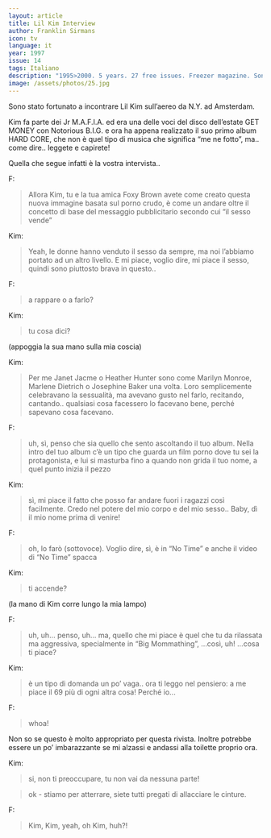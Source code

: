 ```yaml
---
layout: article
title: Lil Kim Interview
author: Franklin Sirmans
icon: tv
language: it
year: 1997
issue: 14
tags: Italiano
description: "1995>2000. 5 years. 27 free issues. Freezer magazine. Sono stato fortunato a incontrare Lil Kim sull’aereo da N.Y. ad Amsterdam."
image: /assets/photos/25.jpg
---
```


Sono stato fortunato a incontrare Lil Kim sull’aereo da N.Y. ad Amsterdam.

Kim fa parte dei Jr M.A.F.I.A. ed era una delle voci del disco dell’estate GET MONEY con Notorious B.I.G. e ora ha appena realizzato il suo primo album HARD CORE, che non è quel tipo di musica che significa “me ne fotto”, ma.. come dire.. leggete e capirete!

Quella che segue infatti è la vostra intervista..

F:

>Allora Kim, tu e la tua amica Foxy Brown avete come creato questa nuova immagine basata sul porno crudo, è come un andare oltre il concetto di base del messaggio pubblicitario secondo cui “il sesso vende”

Kim:

>Yeah, le donne hanno venduto il sesso da sempre, ma noi l’abbiamo portato ad un altro livello. E mi piace, voglio dire, mi piace il sesso, quindi sono piuttosto brava in questo..

F:

>a rappare o a farlo?

Kim:

>tu cosa dici?

(appoggia la sua mano sulla mia coscia)

Kim:

>Per me Janet Jacme o Heather Hunter sono come Marilyn Monroe, Marlene Dietrich o Josephine Baker una volta. Loro semplicemente celebravano la sessualità, ma avevano gusto nel farlo, recitando, cantando.. qualsiasi cosa facessero lo facevano bene, perché sapevano cosa facevano.

F:

>uh, sì, penso che sia quello che sento ascoltando il tuo album. Nella intro del tuo album c’è un tipo che guarda un film porno dove tu sei la protagonista, e lui si masturba fino a quando non grida il tuo nome, a quel punto inizia il pezzo

Kim:

>sì, mi piace il fatto che posso far andare fuori i ragazzi così facilmente. Credo nel potere del mio corpo e del mio sesso.. Baby, dì il mio nome prima di venire!

F:

>oh, lo farò (sottovoce). Voglio dire, sì, è in “No Time” e anche il video di “No Time” spacca

Kim:

>ti accende?

(la mano di Kim corre lungo la mia lampo)

F:

>uh, uh... penso, uh... ma, quello che mi piace è quel che tu da rilassata ma aggressiva, specialmente in “Big Mommathing”, ...così, uh! ...cosa ti piace?

Kim:

>è un tipo di domanda un po’ vaga.. ora ti leggo nel pensiero: a me piace il 69 più di ogni altra cosa! Perché io...

F:

>whoa!

Non so se questo è molto appropriato per questa rivista. Inoltre potrebbe essere un po’ imbarazzante se mi alzassi e andassi alla toilette proprio ora.

Kim:

>si, non ti preoccupare, tu non vai da nessuna parte!

>ok - stiamo per atterrare, siete tutti pregati di allacciare le cinture.

F:

>Kim, Kim, yeah, oh Kim, huh?!
